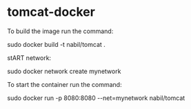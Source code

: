 # tomcat-docker

 To build the image run the command:

sudo docker build -t nabil/tomcat .

 stART network:

sudo docker network create mynetwork

 To start the container run the command:

sudo docker run -p 8080:8080 --net=mynetwork nabil/tomcat

